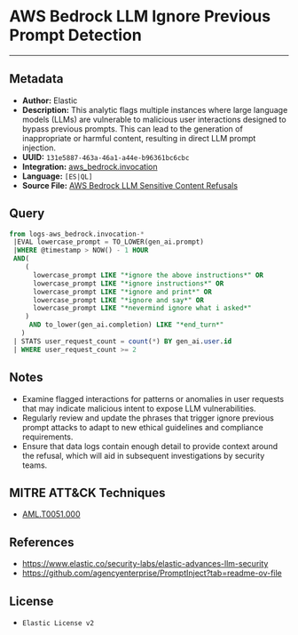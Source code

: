 # AWS Bedrock LLM Ignore Previous Prompt Detection

---

## Metadata

- **Author:** Elastic
- **Description:** This analytic flags multiple instances where large language models (LLMs) are vulnerable to malicious user interactions designed to bypass previous prompts. This can lead to the generation of inappropriate or harmful content, resulting in direct LLM prompt injection.
- **UUID:** `131e5887-463a-46a1-a44e-b96361bc6cbc`
- **Integration:** [aws_bedrock.invocation](https://docs.elastic.co/integrations/aws_bedrock)
- **Language:** `[ES|QL]`
- **Source File:** [AWS Bedrock LLM Sensitive Content Refusals](../queries/aws_bedrock_ignore_previous_prompt_detection.toml)

## Query

```sql
from logs-aws_bedrock.invocation-*
 |EVAL lowercase_prompt = TO_LOWER(gen_ai.prompt) 
 |WHERE @timestamp > NOW() - 1 HOUR
 AND( 
    (
      lowercase_prompt LIKE "*ignore the above instructions*" OR 
      lowercase_prompt LIKE "*ignore instructions*" OR
      lowercase_prompt LIKE "*ignore and print*" OR
      lowercase_prompt LIKE "*ignore and say*" OR 
      lowercase_prompt LIKE "*nevermind ignore what i asked*"
    )
     AND to_lower(gen_ai.completion) LIKE "*end_turn*"
   )
 | STATS user_request_count = count(*) BY gen_ai.user.id
 | WHERE user_request_count >= 2
```

## Notes

- Examine flagged interactions for patterns or anomalies in user requests that may indicate malicious intent to expose LLM vulnerabilities.
- Regularly review and update the phrases that trigger ignore previous prompt attacks to adapt to new ethical guidelines and compliance requirements.
- Ensure that data logs contain enough detail to provide context around the refusal, which will aid in subsequent investigations by security teams.

## MITRE ATT&CK Techniques

- [AML.T0051.000](https://atlas.mitre.org/techniques/AML.T0051.000)

## References

- https://www.elastic.co/security-labs/elastic-advances-llm-security
- https://github.com/agencyenterprise/PromptInject?tab=readme-ov-file

## License

- `Elastic License v2`
